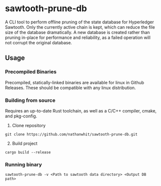 # sawtooth-prune-db

A CLI tool to perform offline pruning of the state database for Hyperledger Sawtooth.
Only the currently active chain is kept, which can reduce the file size of the database dramatically.
A new database is created rather than pruning in-place for performance and reliability, as a failed operation
will not corrupt the original database.

## Usage

### Precompiled Binaries

Precompiled, statically-linked binaries are available for linux in Github Releases.
These should be compatible with any linux distribution.

### Building from source

Requires an up-to-date Rust toolchain, as well as a C/C++ compiler, cmake, and pkg-config.

1. Clone repository
```
git clone https://github.com/nathanwhit/sawtooth-prune-db.git
```
2. Build project
```
cargo build --release
```

### Running binary
```
sawtooth-prune-db -v <Path to sawtooth data directory> <Output DB path>
```
